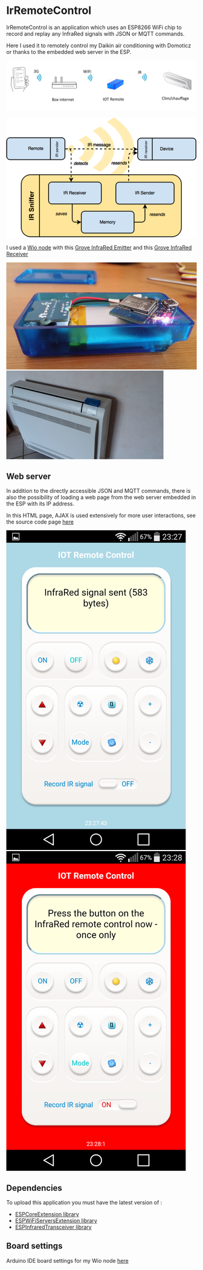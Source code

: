 # IrRemoteControl

IrRemoteControl is an application which uses an ESP8266 WiFi chip to record and replay any InfraRed signals with JSON or MQTT commands.

Here I used it to remotely control my Daikin air conditioning with Domoticz or thanks to the embedded web server in the ESP.

![Web remote control](https://github.com/gerald-guiony/ESPInfraredTransceiver/blob/master/examples/IrRemoteControl/doc/img/Iot_remote.JPG)

![InfraRed sniffer](https://github.com/gerald-guiony/ESPInfraredTransceiver/blob/master/examples/IrRemoteControl/doc/img/ir-sniffer-1.png)

I used a [Wio node](https://wiki.seeedstudio.com/Wio_Node/) with this [Grove InfraRed Emitter](https://wiki.seeedstudio.com/Grove-Infrared_Emitter/) 
and this [Grove InfraRed Receiver](https://wiki.seeedstudio.com/Grove-Infrared_Receiver/)

![Board](https://github.com/gerald-guiony/ESPInfraredTransceiver/blob/master/examples/IrRemoteControl/doc/img/IR-board.jpg)
![Daikin](https://github.com/gerald-guiony/ESPInfraredTransceiver/blob/master/examples/IrRemoteControl/doc/img/Daikin.jpg)

## Web server

In addition to the directly accessible JSON and MQTT commands, there is also the possibility of loading a web page from the web server embedded in the ESP with its IP address.

In this HTML page, AJAX is used extensively for more user interactions, see the source code page [here](https://github.com/gerald-guiony/ESPInfraredTransceiver/blob/master/examples/IrRemoteControl/doc/html/WebServer.html)

![Send IR signal](https://github.com/gerald-guiony/ESPInfraredTransceiver/blob/master/examples/IrRemoteControl/doc/img/IR-send.png)
![Record IR signal](https://github.com/gerald-guiony/ESPInfraredTransceiver/blob/master/examples/IrRemoteControl/doc/img/IR-record.png) 

## Dependencies

To upload this application you must have the latest version of :
* [ESPCoreExtension library](https://github.com/gerald-guiony/ESPCoreExtension) 
* [ESPWiFiServersExtension library](https://github.com/gerald-guiony/ESPWiFiServersExtension)
* [ESPInfraredTransceiver library](https://github.com/gerald-guiony/ESPInfraredTransceiver)

## Board settings

Arduino IDE board settings for my Wio node [here](https://github.com/gerald-guiony/ESPInfraredTransceiver/blob/master/examples/IrRemoteControl/doc/WioNodeBoardSettings.png)
